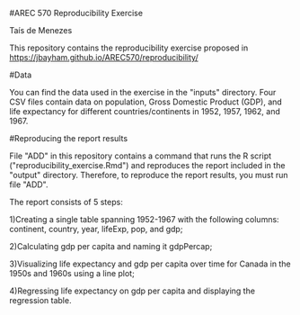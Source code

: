 #AREC 570 Reproducibility Exercise

Taís de Menezes

This repository contains the reproducibility exercise proposed in https://jbayham.github.io/AREC570/reproducibility/


#Data

You can find the data used in the exercise in the "inputs" directory. 
Four CSV files contain data on population, Gross Domestic Product (GDP), and life expectancy for different countries/continents in 1952, 1957, 1962, and 1967. 


#Reproducing the report results

File "ADD" in this repository contains a command that runs the R script ("reproducibility_exercise.Rmd") and reproduces the report included in the "output" directory.
Therefore, to reproduce the report results, you must run file "ADD".

The report consists of 5 steps: 

1)Creating a single table spanning 1952-1967 with the following columns: continent, country, year, lifeExp, pop, and gdp;

2)Calculating gdp per capita and naming it gdpPercap;

3)Visualizing life expectancy and gdp per capita over time for Canada in the 1950s and 1960s using a line plot;

4)Regressing life expectancy on gdp per capita and displaying the regression table.



